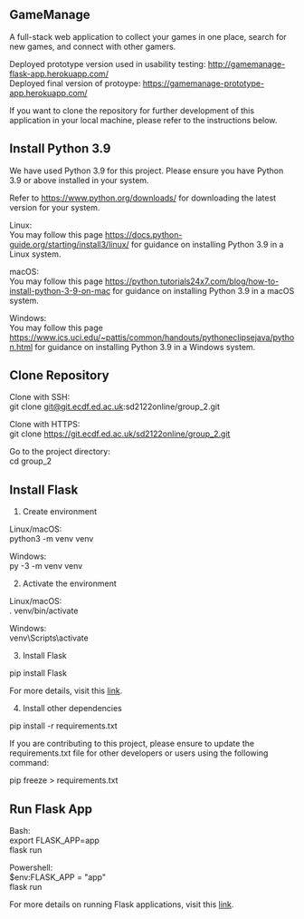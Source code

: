 ## GameManage
A full-stack web application to collect your games in one place, search for new games, and connect with other gamers.  

Deployed prototype version used in usability testing: http://gamemanage-flask-app.herokuapp.com/  
Deployed final version of protoype: https://gamemanage-prototype-app.herokuapp.com/  

If you want to clone the repository for further development of this application in your local machine, please refer to the instructions below.  


## Install Python 3.9  
We have used Python 3.9 for this project. Please ensure you have Python 3.9 or above installed in your system.  

Refer to https://www.python.org/downloads/ for downloading the latest version for your system.  

Linux:  
You may follow this page https://docs.python-guide.org/starting/install3/linux/ for guidance on installing Python 3.9 in a Linux system.  

macOS:  
You may follow this page https://python.tutorials24x7.com/blog/how-to-install-python-3-9-on-mac for guidance on installing Python 3.9 in a macOS system.  

Windows:  
You may follow this page https://www.ics.uci.edu/~pattis/common/handouts/pythoneclipsejava/python.html for guidance on installing Python 3.9 in a Windows system.  




## Clone Repository

Clone with SSH:  
git clone git@git.ecdf.ed.ac.uk:sd2122online/group_2.git  

Clone with HTTPS:   
git clone https://git.ecdf.ed.ac.uk/sd2122online/group_2.git   

Go to the project directory:  
cd group_2  




## Install Flask  
1. Create environment  

Linux/macOS:  
python3 -m venv venv  

Windows:  
py -3 -m venv venv  

2. Activate the environment  

Linux/macOS:  
. venv/bin/activate  

Windows:  
venv\Scripts\activate  

3. Install Flask  

pip install Flask  

For more details, visit this [link](https://flask.palletsprojects.com/en/2.0.x/installation/).   

4. Install other dependencies  

pip install -r requirements.txt  

If you are contributing to this project, please ensure to update the requirements.txt file for other developers or users using the following command:  

pip freeze > requirements.txt  




## Run Flask App  

Bash:  
export FLASK_APP=app  
flask run  

Powershell:  
$env:FLASK_APP = "app"  
flask run  

For more details on running Flask applications, visit this [link](https://flask.palletsprojects.com/en/2.0.x/quickstart/).    
